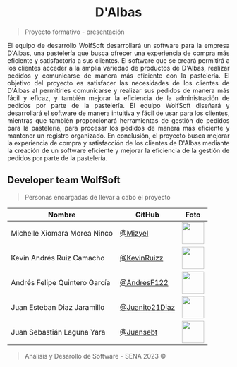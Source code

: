 <h1 align="center"> D'Albas </h1>

> Proyecto formativo - presentación

<p align="justify"> El equipo de desarrollo WolfSoft desarrollará un software para la empresa D'Albas, una pastelería que busca ofrecer una experiencia de compra más eficiente y satisfactoria a sus clientes. El software que se creará permitirá a los clientes acceder a la amplia variedad de productos de D'Albas, realizar pedidos y comunicarse de manera más eficiente con la pastelería. El objetivo del proyecto es satisfacer las necesidades de los clientes de D'Albas al permitirles comunicarse y realizar sus pedidos de manera más fácil y eficaz, y también mejorar la eficiencia de la administración de pedidos por parte de la pastelería. El equipo WolfSoft diseñará y desarrollará el software de manera intuitiva y fácil de usar para los clientes, mientras que también proporcionará herramientas de gestión de pedidos para la pastelería, para procesar los pedidos de manera más eficiente y mantener un registro organizado. En conclusión, el proyecto busca mejorar la experiencia de compra y satisfacción de los clientes de D'Albas mediante la creación de un software eficiente y mejorar la eficiencia de la gestión de pedidos por parte de la pastelería. </p>

## Developer team WolfSoft

> Personas encargadas de llevar a cabo el proyecto

| Nombre | GitHub | Foto |
|--------|--------|------|
| Michelle Xiomara Morea Ninco | [@Mizyel](https://github.com/Mizyel) | <img src="https://github.com/Mizyel.png" width="50" height="50"> |
| Kevin Andrés Ruiz Camacho | [@KevinRuizz](https://github.com/KevinRuizz) | <img src="https://github.com/KevinRuizz.png" width="50" height="50"> |
| Andrés Felipe Quintero García | [@AndresF122](https://github.com/AndresF122) | <img src="https://github.com/AndresF122.png" width="50" height="50"> |
| Juan Esteban Diaz Jaramillo | [@Juanito21Diaz](https://github.com/Juanito21Diaz) | <img src="https://github.com/Juanito21Diaz.png" width="50" height="50"> |
| Juan Sebastián Laguna Yara | [@Juansebt](https://github.com/Juansebt) | <img src="https://github.com/Juansebt.png" width="50" height="50"> |

> Análisis y Desarollo de Software - SENA 2023 ©
